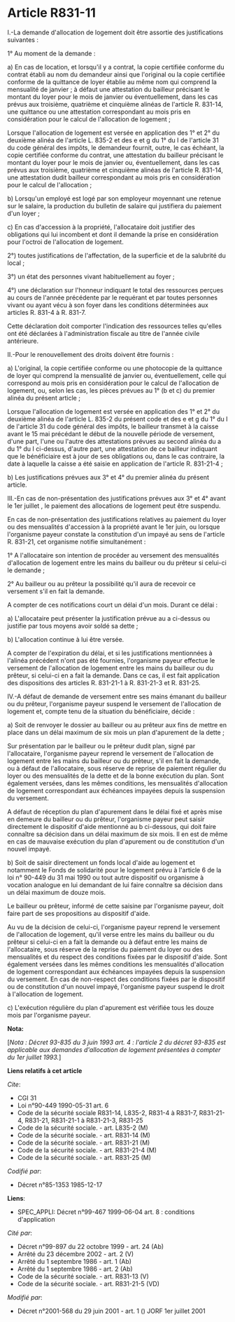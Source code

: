 # Article R831-11

I.-La demande d'allocation de logement doit être assortie des justifications suivantes : 

1° Au moment de la demande : 

a) En cas de location, et lorsqu'il y a contrat, la copie certifiée conforme du contrat établi au nom du demandeur ainsi que
l'original ou la copie certifiée conforme de la quittance de loyer établie au même nom qui comprend la mensualité de
janvier ; à défaut une attestation du bailleur précisant le montant du loyer pour le mois de janvier ou éventuellement, dans
les cas prévus aux troisième, quatrième et cinquième alinéas de l'article R. 831-14, une quittance ou une attestation
correspondant au mois pris en considération pour le calcul de l'allocation de logement ; 

Lorsque l'allocation de logement est versée en application des 1° et 2° du deuxième alinéa de l'article L. 835-2 et des e et
g du 1° du I de l'article 31 du code général des impôts, le demandeur fournit, outre, le cas échéant, la copie certifiée
conforme du contrat, une attestation du bailleur précisant le montant du loyer pour le mois de janvier ou, éventuellement,
dans les cas prévus aux troisième, quatrième et cinquième alinéas de l'article R. 831-14, une attestation dudit bailleur
correspondant au mois pris en considération pour le calcul de l'allocation ; 

b) Lorsqu'un employé est logé par son employeur moyennant une retenue sur le salaire, la production du bulletin de salaire
qui justifiera du paiement d'un loyer ; 

c) En cas d'accession à la propriété, l'allocataire doit justifier des obligations qui lui incombent et dont il demande la
prise en considération pour l'octroi de l'allocation de logement. 

2°) toutes justifications de l'affectation, de la superficie et de la salubrité du local ; 

3°) un état des personnes vivant habituellement au foyer ; 

4°) une déclaration sur l'honneur indiquant le total des ressources perçues au cours de l'année précédente par le requérant
et par toutes personnes vivant ou ayant vécu à son foyer dans les conditions déterminées aux articles R. 831-4 à R. 831-7. 

Cette déclaration doit comporter l'indication des ressources telles qu'elles ont été déclarées à l'administration fiscale au
titre de l'année civile antérieure. 

II.-Pour le renouvellement des droits doivent être fournis : 

a) L'original, la copie certifiée conforme ou une photocopie de la quittance de loyer qui comprend la mensualité de janvier
ou, éventuellement, celle qui correspond au mois pris en considération pour le calcul de l'allocation de logement, ou, selon
les cas, les pièces prévues au 1° (b et c) du premier alinéa du présent article ; 

Lorsque l'allocation de logement est versée en application des 1° et 2° du deuxième alinéa de l'article L. 835-2 du présent
code et des e et g du 1° du I de l'article 31 du code général des impôts, le bailleur transmet à la caisse avant le 15 mai
précédant le début de la nouvelle période de versement, d'une part, l'une ou l'autre des attestations prévues au second
alinéa du a du 1° du I ci-dessus, d'autre part, une attestation de ce bailleur indiquant que le bénéficiaire est à jour de
ses obligations ou, dans le cas contraire, la date à laquelle la caisse a été saisie en application de l'article R.
831-21-4 ; 

b) Les justifications prévues aux 3° et 4° du premier alinéa du présent article. 

III.-En cas de non-présentation des justifications prévues aux 3° et 4° avant le 1er juillet    , le paiement des allocations
de logement peut être suspendu. 

En cas de non-présentation des justifications relatives au paiement du loyer ou des mensualités d'accession à la propriété
avant le 1er juin, ou lorsque l'organisme payeur constate la constitution d'un impayé au sens de l'article R. 831-21, cet
organisme notifie simultanément : 

1° A l'allocataire son intention de procéder au versement des mensualités d'allocation de logement entre les mains du
bailleur ou du prêteur si celui-ci le demande ; 

2° Au bailleur ou au prêteur la possibilité qu'il aura de recevoir ce versement s'il en fait la demande. 

A compter de ces notifications court un délai d'un mois. Durant ce délai : 

a) L'allocataire peut présenter la justification prévue au a ci-dessus ou justifie par tous moyens avoir soldé sa dette ; 

b) L'allocation continue à lui être versée. 

A compter de l'expiration du délai, et si les justifications mentionnées à l'alinéa précédent n'ont pas été fournies,
l'organisme payeur effectue le versement de l'allocation de logement entre les mains du bailleur ou du prêteur, si celui-ci
en a fait la demande. Dans ce cas, il est fait application des dispositions des articles R. 831-21-1 à R. 831-21-3 et R.
831-25. 

IV.-A défaut de demande de versement entre ses mains émanant du bailleur ou du prêteur, l'organisme payeur suspend le
versement de l'allocation de logement et, compte tenu de la situation du bénéficiaire, décide : 

a) Soit de renvoyer le dossier au bailleur ou au prêteur aux fins de mettre en place dans un délai maximum de six mois un
plan d'apurement de la dette ; 

Sur présentation par le bailleur ou le prêteur dudit plan, signé par l'allocataire, l'organisme payeur reprend le versement
de l'allocation de logement entre les mains du bailleur ou du prêteur, s'il en fait la demande, ou à défaut de l'allocataire,
sous réserve de reprise de paiement régulier du loyer ou des mensualités de la dette et de la bonne exécution du plan. Sont
également versées, dans les mêmes conditions, les mensualités d'allocation de logement correspondant aux échéances impayées
depuis la suspension du versement. 

A défaut de réception du plan d'apurement dans le délai fixé et après mise en demeure du bailleur ou du prêteur, l'organisme
payeur peut saisir directement le dispositif d'aide mentionné au b ci-dessous, qui doit faire connaître sa décision dans un
délai maximum de six mois. Il en est de même en cas de mauvaise exécution du plan d'apurement ou de constitution d'un nouvel
impayé. 

b) Soit de saisir directement un fonds local d'aide au logement et notamment le Fonds de solidarité pour le logement prévu à
l'article 6 de la loi n° 90-449 du 31 mai 1990 ou tout autre dispositif ou organisme à vocation analogue en lui demandant de
lui faire connaître sa décision dans un délai maximum de douze mois. 

Le bailleur ou prêteur, informé de cette saisine par l'organisme payeur, doit faire part de ses propositions au dispositif
d'aide. 

Au vu de la décision de celui-ci, l'organisme payeur reprend le versement de l'allocation de logement, qu'il verse entre les
mains du bailleur ou du prêteur si celui-ci en a fait la demande ou à défaut entre les mains de l'allocataire, sous réserve
de la reprise du paiement du loyer ou des mensualités et du respect des conditions fixées par le dispositif d'aide. Sont
également versées dans les mêmes conditions les mensualités d'allocation de logement correspondant aux échéances impayées
depuis la suspension du versement. En cas de non-respect des conditions fixées par le dispositif ou de constitution d'un
nouvel impayé, l'organisme payeur suspend le droit à l'allocation de logement. 

c) L'exécution régulière du plan d'apurement est vérifiée tous les douze mois par l'organisme payeur.

**Nota:**

[*Nota : Décret 93-835 du 3 juin 1993 art. 4 : l'article 2 du décret 93-835 est applicable aux demandes d'allocation de
logement présentées à compter du 1er juillet 1993.*]

**Liens relatifs à cet article**

_Cite_:

  - CGI 31
  - Loi n°90-449 1990-05-31 art. 6
  - Code de la sécurité sociale R831-14, L835-2, R831-4 à R831-7, R831-21-4, R831-21, R831-21-1 à R831-21-3, R831-25
  - Code de la sécurité sociale. - art. L835-2 (M)
  - Code de la sécurité sociale. - art. R831-14 (M)
  - Code de la sécurité sociale. - art. R831-21 (M)
  - Code de la sécurité sociale. - art. R831-21-4 (M)
  - Code de la sécurité sociale. - art. R831-25 (M)

_Codifié par_:

  - Décret n°85-1353 1985-12-17

**Liens**:

  - SPEC_APPLI: Décret n°99-467 1999-06-04 art. 8 : conditions d'application

_Cité par_:

  - Décret n°99-897 du 22 octobre 1999 - art. 24 (Ab)
  - Arrêté du 23 décembre 2002 - art. 2 (V)
  - Arrêté du 1 septembre 1986 - art. 1 (Ab)
  - Arrêté du 1 septembre 1986 - art. 2 (Ab)
  - Code de la sécurité sociale. - art. R831-13 (V)
  - Code de la sécurité sociale. - art. R831-21-5 (VD)

_Modifié par_:

  - Décret n°2001-568 du 29 juin 2001 - art. 1 () JORF 1er juillet 2001
